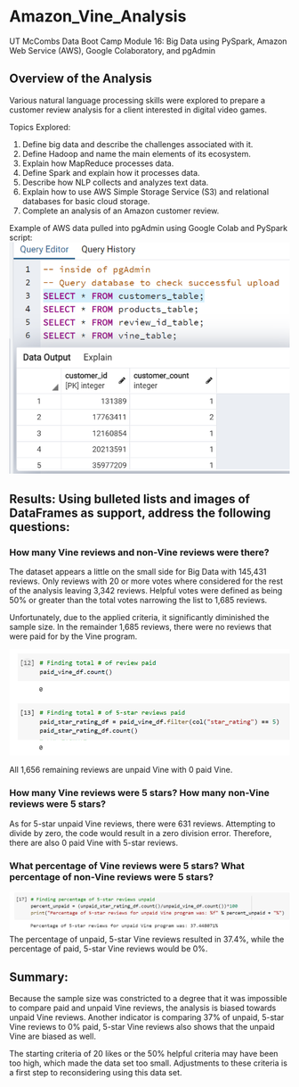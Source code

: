 # Amazon_Vine_Analysis
UT McCombs Data Boot Camp Module 16: Big Data using PySpark, Amazon Web Service (AWS), Google Colaboratory, and pgAdmin

## Overview of the Analysis

Various natural language processing skills were explored to prepare a customer review analysis for a client interested in digital video games.      

Topics Explored:
1. Define big data and describe the challenges associated with it.
2. Define Hadoop and name the main elements of its ecosystem.
3. Explain how MapReduce processes data.
4. Define Spark and explain how it processes data.
5. Describe how NLP collects and analyzes text data.
6. Explain how to use AWS Simple Storage Service (S3) and relational databases for basic cloud storage.
7. Complete an analysis of an Amazon customer review.

Example of AWS data pulled into pgAdmin using Google Colab and PySpark script:      
![Pic 1](https://github.com/Baylex/Amazon_Vine_Analysis/blob/main/Images/dev1_customer_table.PNG)

## Results: Using bulleted lists and images of DataFrames as support, address the following questions:

### How many Vine reviews and non-Vine reviews were there?
The dataset appears a little on the small side for Big Data with 145,431 reviews.
Only reviews with 20 or more votes where considered for the rest of the analysis leaving 3,342 reviews. 
Helpful votes were defined as being 50% or greater than the total votes narrowing the list to 1,685 reviews.

Unfortunately, due to the applied criteria, it significantly diminished the sample size.  In the remainder 1,685 reviews, there were no reviews that were paid for by the Vine program.     

![Pic 2](https://github.com/Baylex/Amazon_Vine_Analysis/blob/main/Images/dev2_count_is_zero.PNG)     

All 1,656 remaining reviews are unpaid Vine with 0 paid Vine.  

### How many Vine reviews were 5 stars? How many non-Vine reviews were 5 stars?     
As for 5-star unpaid Vine reviews, there were 631 reviews.  Attempting to divide by zero, the code would result in a zero division error.  Therefore, there are also 0 paid Vine with 5-star reviews.     

### What percentage of Vine reviews were 5 stars? What percentage of non-Vine reviews were 5 stars?   
![Pic 3](https://github.com/Baylex/Amazon_Vine_Analysis/blob/main/Images/dev2_vine_reviews_no.PNG)   
The percentage of unpaid, 5-star Vine reviews resulted in 37.4%, while the percentage of paid, 5-star Vine reviews would be 0%.   

## Summary:

Because the sample size was constricted to a degree that it was impossible to compare paid and unpaid Vine reviews, the analysis is biased towards unpaid Vine reviews.  Another indicator is comparing 37% of unpaid, 5-star Vine reviews to 0% paid, 5-star Vine reviews also shows that the unpaid Vine are biased as well.

The starting criteria of 20 likes or the 50% helpful criteria may have been too high, which made the data set too small.  Adjustments to these criteria is a first step to reconsidering using this data set.
